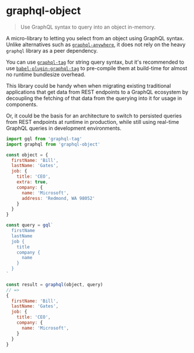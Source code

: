 # graphql-object

> Use GraphQL syntax to query into an object in-memory.

A micro-library to letting you select from an object using GraphQL syntax.
Unlike alternatives such as [`graphql-anywhere`](https://www.npmjs.com/package/graphql-anywhere),
it does not rely on the heavy `graphql` library as a peer dependency.

You can use [`graphql-tag`](https://github.com/apollographql/graphql-tag) for string query syntax,
but it's recommended to use [`babel-plugin-graphql-tag`](https://github.com/gajus/babel-plugin-graphql-tag)
to pre-compile them at build-time for almost no runtime bundlesize overhead.

This library could be handy when when migrating existing traditional applications that get data from REST endpoints to a GraphQL ecosystem
by decoupling the fetching of that data from the querying into it for usage in components.

Or, it could be the basis for an architecture to switch to persisted queries from REST endpoints at runtime in production,
while still using real-time GraphQL queries in development environments.

```js
import gql from 'graphql-tag'
import graphql from 'graphql-object'

const object = {
  firstName: 'Bill',
  lastName: 'Gates',
  job: {
    title: 'CEO',
    extra: true,
    company: {
      name: 'Microsoft',
      address: 'Redmond, WA 98052'
    }
  }
}

const query = gql`
  firstName
  lastName
  job {
    title
    company {
      name
    }
  }
`

const result = graphql(object, query)
// =>
{
  firstName: 'Bill',
  lastName: 'Gates',
  job: {
    title: 'CEO',
    company: {
      name: 'Microsoft',
    }
  }
}
```
